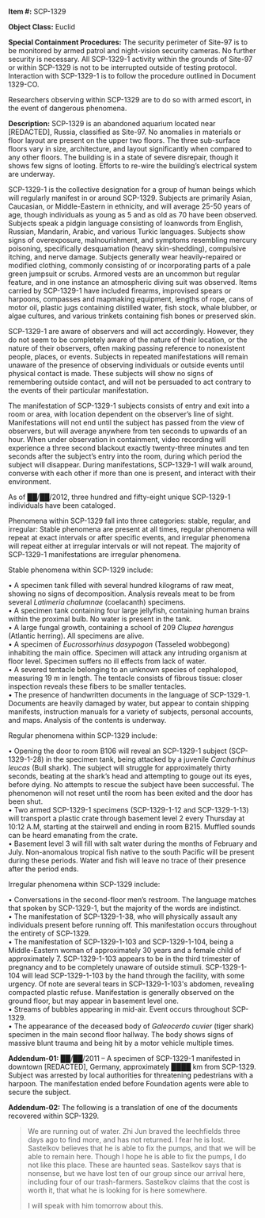 **Item #:** SCP-1329

**Object Class:** Euclid

**Special Containment Procedures:** The security perimeter of Site-97 is to be monitored by armed patrol and night-vision security cameras. No further security is necessary. All SCP-1329-1 activity within the grounds of Site-97 or within SCP-1329 is not to be interrupted outside of testing protocol. Interaction with SCP-1329-1 is to follow the procedure outlined in Document 1329-CO.

Researchers observing within SCP-1329 are to do so with armed escort, in the event of dangerous phenomena.

**Description:** SCP-1329 is an abandoned aquarium located near \[REDACTED\], Russia, classified as Site-97. No anomalies in materials or floor layout are present on the upper two floors. The three sub-surface floors vary in size, architecture, and layout significantly when compared to any other floors. The building is in a state of severe disrepair, though it shows few signs of looting. Efforts to re-wire the building’s electrical system are underway.

SCP-1329-1 is the collective designation for a group of human beings which will regularly manifest in or around SCP-1329. Subjects are primarily Asian, Caucasian, or Middle-Eastern in ethnicity, and will average 25-50 years of age, though individuals as young as 5 and as old as 70 have been observed. Subjects speak a pidgin language consisting of loanwords from English, Russian, Mandarin, Arabic, and various Turkic languages. Subjects show signs of overexposure, malnourishment, and symptoms resembling mercury poisoning, specifically desquamation (heavy skin-shedding), compulsive itching, and nerve damage. Subjects generally wear heavily-repaired or modified clothing, commonly consisting of or incorporating parts of a pale green jumpsuit or scrubs. Armored vests are an uncommon but regular feature, and in one instance an atmospheric diving suit was observed. Items carried by SCP-1329-1 have included firearms, improvised spears or harpoons, compasses and mapmaking equipment, lengths of rope, cans of motor oil, plastic jugs containing distilled water, fish stock, whale blubber, or algae cultures, and various trinkets containing fish bones or preserved skin.

SCP-1329-1 are aware of observers and will act accordingly. However, they do not seem to be completely aware of the nature of their location, or the nature of their observers, often making passing reference to nonexistent people, places, or events. Subjects in repeated manifestations will remain unaware of the presence of observing individuals or outside events until physical contact is made. These subjects will show no signs of remembering outside contact, and will not be persuaded to act contrary to the events of their particular manifestation.

The manifestation of SCP-1329-1 subjects consists of entry and exit into a room or area, with location dependent on the observer’s line of sight. Manifestations will not end until the subject has passed from the view of observers, but will average anywhere from ten seconds to upwards of an hour. When under observation in containment, video recording will experience a three second blackout exactly twenty-three minutes and ten seconds after the subject’s entry into the room, during which period the subject will disappear. During manifestations, SCP-1329-1 will walk around, converse with each other if more than one is present, and interact with their environment.

As of ██/██/2012, three hundred and fifty-eight unique SCP-1329-1 individuals have been cataloged.

Phenomena within SCP-1329 fall into three categories: stable, regular, and irregular: Stable phenomena are present at all times, regular phenomena will repeat at exact intervals or after specific events, and irregular phenomena will repeat either at irregular intervals or will not repeat. The majority of SCP-1329-1 manifestations are irregular phenomena.

Stable phenomena within SCP-1329 include:

• A specimen tank filled with several hundred kilograms of raw meat, showing no signs of decomposition. Analysis reveals meat to be from several _Latimeria chalumnae_ (coelacanth) specimens.  
• A specimen tank containing four large jellyfish, containing human brains within the proximal bulb. No water is present in the tank.  
• A large fungal growth, containing a school of 209 _Clupea harengus_ (Atlantic herring). All specimens are alive.  
• A specimen of _Eucrossorhinus dasypogon_ (Tasseled wobbegong) inhabiting the main office. Specimen will attack any intruding organism at floor level. Specimen suffers no ill effects from lack of water.  
• A severed tentacle belonging to an unknown species of cephalopod, measuring 19 m in length. The tentacle consists of fibrous tissue: closer inspection reveals these fibers to be smaller tentacles.  
• The presence of handwritten documents in the language of SCP-1329-1. Documents are heavily damaged by water, but appear to contain shipping manifests, instruction manuals for a variety of subjects, personal accounts, and maps. Analysis of the contents is underway.

Regular phenomena within SCP-1329 include:

• Opening the door to room B106 will reveal an SCP-1329-1 subject (SCP-1329-1-28) in the specimen tank, being attacked by a juvenile _Carcharhinus leucas_ (Bull shark). The subject will struggle for approximately thirty seconds, beating at the shark’s head and attempting to gouge out its eyes, before dying. No attempts to rescue the subject have been successful. The phenomenon will not reset until the room has been exited and the door has been shut.  
• Two armed SCP-1329-1 specimens (SCP-1329-1-12 and SCP-1329-1-13) will transport a plastic crate through basement level 2 every Thursday at 10:12 A.M, starting at the stairwell and ending in room B215. Muffled sounds can be heard emanating from the crate.  
• Basement level 3 will fill with salt water during the months of February and July. Non-anomalous tropical fish native to the south Pacific will be present during these periods. Water and fish will leave no trace of their presence after the period ends.

Irregular phenomena within SCP-1329 include:

• Conversations in the second-floor men’s restroom. The language matches that spoken by SCP-1329-1, but the majority of the words are indistinct.  
• The manifestation of SCP-1329-1-38, who will physically assault any individuals present before running off. This manifestation occurs throughout the entirety of SCP-1329.  
• The manifestation of SCP-1329-1-103 and SCP-1329-1-104, being a Middle-Eastern woman of approximately 30 years and a female child of approximately 7. SCP-1329-1-103 appears to be in the third trimester of pregnancy and to be completely unaware of outside stimuli. SCP-1329-1-104 will lead SCP-1329-1-103 by the hand through the facility, with some urgency. Of note are several tears in SCP-1329-1-103's abdomen, revealing compacted plastic refuse. Manifestation is generally observed on the ground floor, but may appear in basement level one.  
• Streams of bubbles appearing in mid-air. Event occurs throughout SCP-1329.  
• The appearance of the deceased body of _Galeocerdo cuvier_ (tiger shark) specimen in the main second floor hallway. The body shows signs of massive blunt trauma and being hit by a motor vehicle multiple times.

**Addendum-01:** ██/██/2011 – A specimen of SCP-1329-1 manifested in downtown \[REDACTED\], Germany, approximately ████ km from SCP-1329. Subject was arrested by local authorities for threatening pedestrians with a harpoon. The manifestation ended before Foundation agents were able to secure the subject.

**Addendum-02:** The following is a translation of one of the documents recovered within SCP-1329.

> We are running out of water. Zhi Jun braved the leechfields three days ago to find more, and has not returned. I fear he is lost. Sastelkov believes that he is able to fix the pumps, and that we will be able to remain here. Though I hope he is able to fix the pumps, I do not like this place. These are haunted seas. Sastelkov says that is nonsense, but we have lost ten of our group since our arrival here, including four of our trash-farmers. Sastelkov claims that the cost is worth it, that what he is looking for is here somewhere.
> 
> I will speak with him tomorrow about this.